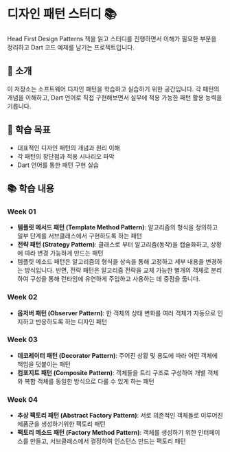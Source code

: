 # 디자인 패턴 스터디 📚

Head First Design Patterns 책을 읽고 스터디를 진행하면서 이해가 필요한 부분을 정리하고 Dart 코드 예제를 남기는 프로젝트입니다.

## 📖 소개

이 저장소는 소프트웨어 디자인 패턴을 학습하고 실습하기 위한 공간입니다. 각 패턴의 개념을 이해하고, Dart 언어로 직접 구현해보면서 실무에 적용 가능한 패턴 활용 능력을 기릅니다.

## 🎯 학습 목표

- 대표적인 디자인 패턴의 개념과 원리 이해
- 각 패턴의 장단점과 적용 시나리오 파악
- Dart 언어를 통한 패턴 구현 실습


## 📚 학습 내용

### Week 01
- **템플릿 메서드 패턴 (Template Method Pattern)**: 알고리즘의 형식을 정의하고 일부 단계를 서브클래스에서 구현하도록 하는 패턴
- **전략 패턴 (Strategy Pattern)**: 클래스로 부터 알고리즘(동작)을 캡슐화하고, 상황에 따라 변경 가능하게 만드는 패턴<br>
- 템플릿 메소드 패턴은 알고리즘의 형식을 상속을 통해 고정하고 세부 내용을 변경하는 방식입니다. 반면, 전략 패턴은 알고리즘 전략을 교체 가능한 별개의 객체로 분리하여 구성을 통해 런타임에 유연하게 주입하고 사용하는 데 중점을 둡니다.

### Week 02
- **옵저버 패턴 (Observer Pattern)**: 한 객체의 상태 변화를 여러 객체가 자동으로 인지하고 반응하도록 하는 디자인 패턴

### Week 03
- **데코레이터 패턴 (Decorator Pattern)**: 주어진 상황 및 용도에 따라 어떤 객체에 책임을 덧붙이는 패턴
- **컴포지트 패턴 (Composite Pattern)**: 객체들을 트리 구조로 구성하여 개별 객체와 복합 객체를 동일한 방식으로 다룰 수 있게 하는 패턴

### Week 04
- **추상 팩토리 패턴 (Abstract Factory Pattern)**: 서로 의존적인 객체들로 이루어진 제품군을 생성하기위한 팩토리 패턴
- **팩토리 메소드 패턴 (Factory Method Pattern)**: 객체를 생성하기 위한 인터페이스를 만들고, 서브클래스에서 결정하여 인스턴스 만드는 팩토리 패턴


